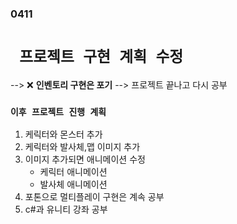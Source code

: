 ### 0411  


# ` 프로젝트 구현 계획 수정`
--> ❌ **인벤토리 구현은 포기** --> 프로젝트 끝나고 다시 공부

### `이후 프로젝트 진행 계획`
1. 케릭터와 몬스터 추가
2. 케릭터와 발사체,맵 이미지 추가
3. 이미지 추가되면 애니메이션 수정
   - 케릭터 애니메이션
   - 발사체 애니메이션
4. 포톤으로 멀티플레이 구현은 계속 공부
5. c#과 유니티 강좌 공부
 
